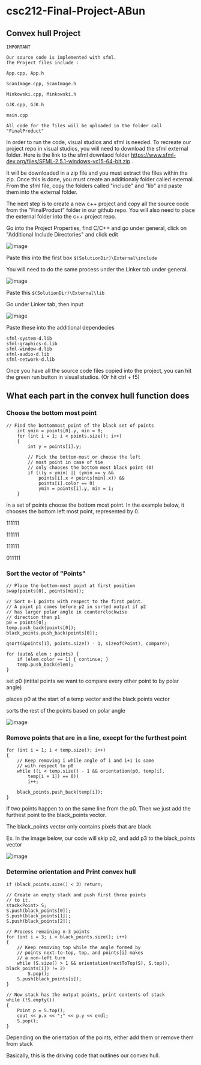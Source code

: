 # csc212-Final-Project-ABun
## Convex hull Project
```
IMPORTANT 

Our source code is implemented with sfml. 
The Project files include :

App.cpp, App.h 

ScanImage.cpp, ScanImage.h

Minkowski.cpp, Minkowski.h 

GJK.cpp, GJK.h

main.cpp

All code for the files will be uploaded in the folder call "FinalProduct"
```

In order to run the code, visual studios and sfml is needed. To recreate our project repo in visual studios, you will need to download the sfml external folder. Here is the link to the sfml downlaod folder https://www.sfml-dev.org/files/SFML-2.5.1-windows-vc15-64-bit.zip . 

It will be downloaded in a zip file and you must extract the files within the zip. Once this is done, you must create an additionaly folder called external. From the sfml file, copy the folders called "include" and "lib" and paste them into the external folder. 

The next step is to create a new c++ project and copy all the source code from the "FinalProduct" folder in our github repo. You will also need to place the external folder into the c++ project repo. 

Go into the Project Properties, find C/C++ and go under general, click on "Additional Include Directories" and click edit

![image](https://user-images.githubusercontent.com/114605559/205793804-b826c28e-b5fa-4ab3-99e9-f8803e560989.png)

Paste this into the first box `$(SolutionDir)\External\include`

You will need to do the same process under the Linker tab under general. 

![image](https://user-images.githubusercontent.com/114605559/205794184-7b39872e-7bfe-4614-bacf-4d411caa823d.png)

Paste this `$(SolutionDir)\External\lib`

Go under Linker tab, then input

![image](https://user-images.githubusercontent.com/114605559/205794433-a8f55c60-f7ca-4bb6-bd6c-f6d621704f6a.png)

Paste these into the additional dependecies 
```
sfml-system-d.lib
sfml-graphics-d.lib
sfml-window-d.lib
sfml-audio-d.lib
sfml-network-d.lib
```

Once you have all the source code files copied into the project, you can hit the green run button in visual studios. (Or hit ctrl + f5)

## What each part in the convex hull function does

### Choose the bottom most point

```
// Find the bottommost point of the black set of points
	int ymin = points[0].y, min = 0;
	for (int i = 1; i < points.size(); i++)
	{
		int y = points[i].y;

		// Pick the bottom-most or choose the left
		// most point in case of tie
		// only chooses the bottom most black point (0)
		if (((y < ymin) || (ymin == y &&
			points[i].x < points[min].x)) &&
			points[i].color == 0)
			ymin = points[i].y, min = i;
	}
```
in a set of points choose the bottom most point. In the example below, it chooses the bottom left most point, represented by 0.

111111

111111

111111

011111

### Sort the vector of "Points"

```
// Place the bottom-most point at first position
swap(points[0], points[min]);

// Sort n-1 points with respect to the first point.
// A point p1 comes before p2 in sorted output if p2
// has larger polar angle in counterclockwise
// direction than p1
p0 = points[0];
temp.push_back(points[0]);
black_points.push_back(points[0]);

qsort(&points[1], points.size() - 1, sizeof(Point), compare);

for (auto& elem : points) {
	if (elem.color == 1) { continue; }
	temp.push_back(elem);
}
```

set p0 (intital points we want to compare every other point to by polar angle)

places p0 at the start of a temp vector and the black points vector

sorts the rest of the points based on polar angle

![image](https://user-images.githubusercontent.com/114605559/203659957-bcc8b650-3b90-41f7-afe0-478c7fff6eb3.png)

### Remove points that are in a line, execpt for the furthest point

```
for (int i = 1; i < temp.size(); i++)
{
	// Keep removing i while angle of i and i+1 is same
	// with respect to p0
	while ((i < temp.size() - 1 && orientation(p0, temp[i],
		temp[i + 1]) == 0))
		i++;

	black_points.push_back(temp[i]);
}
```

If two points happen to on the same line from the p0. Then we just add the furthest point to the black_points vector.

The black_points vector only contains pixels that are black 

Ex. In the image below, our code will skip p2, and add p3 to the black_points vector

![image](https://user-images.githubusercontent.com/114605559/203660490-73927f36-ab4c-4d72-8d5e-b41eb0d431fe.png)


### Determine orientation and Print convex hull

```
if (black_points.size() < 3) return;

// Create an empty stack and push first three points
// to it.
stack<Point> S;
S.push(black_points[0]);
S.push(black_points[1]);
S.push(black_points[2]);

// Process remaining n-3 points
for (int i = 3; i < black_points.size(); i++)
{
	// Keep removing top while the angle formed by
	// points next-to-top, top, and points[i] makes
	// a non-left turn
	while (S.size() > 1 && orientation(nextToTop(S), S.top(), black_points[i]) != 2)
		S.pop();
	S.push(black_points[i]);
}

// Now stack has the output points, print contents of stack
while (!S.empty())
{
	Point p = S.top();
	cout << p.x << ";" << p.y << endl;
	S.pop();
}
```

Depending on the orientation of the points, either add them or remove them from stack

Basically, this is the driving code that outlines our convex hull.
